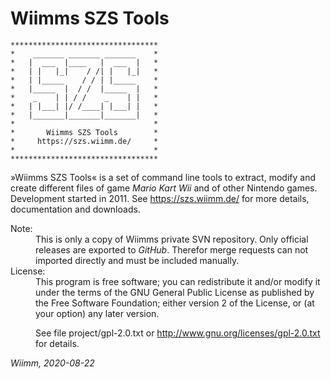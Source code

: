 # Wiimms SZS Tools

    *********************************
    *    _______ _______ _______    *
    *   |  ___  |____   |  ___  |   *
    *   | |   |_|    / /| |   |_|   *
    *   | |_____    / / | |_____    *
    *   |_____  |  / /  |_____  |   *
    *    _    | | / /    _    | |   *
    *   | |___| |/ /____| |___| |   *
    *   |_______|_______|_______|   *
    *                               *
    *       Wiimms SZS Tools        *
    *     https://szs.wiimm.de/     *
    *                               *
    *********************************
 
»Wiimms SZS Tools« is a set of command line tools to extract, modify and create
different files of game *Mario Kart Wii* and of other Nintendo games.
Development started in 2011. See https://szs.wiimm.de/ for more details,
documentation and downloads.

<dl>
<dt>Note:</dt>
<dd>
This is only a copy of Wiimms private SVN repository.
Only official releases are exported to <i>GitHub</i>.
Therefor merge requests can not imported directly and must be included manually.
</dd>

<dt>License:</dt>
<dd>
This program is free software;
you can redistribute it and/or modify it under the terms of the
GNU General Public License as published by the Free Software Foundation;
either version 2 of the License, or (at your option) any later version.

See file project/gpl-2.0.txt or http://www.gnu.org/licenses/gpl-2.0.txt for details.
</dd>
</dl>

*Wiimm, 2020-08-22*
